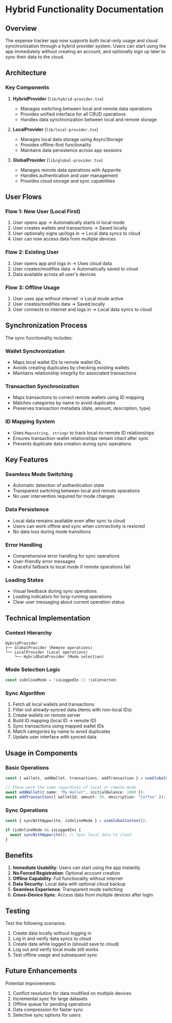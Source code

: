 # Hybrid Functionality Documentation

## Overview
The expense tracker app now supports both local-only usage and cloud synchronization through a hybrid provider system. Users can start using the app immediately without creating an account, and optionally sign up later to sync their data to the cloud.

## Architecture

### Key Components

1. **HybridProvider** (`lib/hybrid-provider.tsx`)
   - Manages switching between local and remote data operations
   - Provides unified interface for all CRUD operations
   - Handles data synchronization between local and remote storage

2. **LocalProvider** (`lib/local-provider.tsx`)
   - Manages local data storage using AsyncStorage
   - Provides offline-first functionality
   - Maintains data persistence across app sessions

3. **GlobalProvider** (`lib/global-provider.tsx`) 
   - Manages remote data operations with Appwrite
   - Handles authentication and user management
   - Provides cloud storage and sync capabilities

## User Flows

### Flow 1: New User (Local First)
1. User opens app → Automatically starts in local mode
2. User creates wallets and transactions → Saved locally
3. User optionally signs up/logs in → Local data syncs to cloud
4. User can now access data from multiple devices

### Flow 2: Existing User
1. User opens app and logs in → Uses cloud data
2. User creates/modifies data → Automatically saved to cloud
3. Data available across all user's devices

### Flow 3: Offline Usage
1. User uses app without internet → Local mode active
2. User creates/modifies data → Saved locally  
3. User connects to internet and logs in → Local data syncs to cloud

## Synchronization Process

The sync functionality includes:

### Wallet Synchronization
- Maps local wallet IDs to remote wallet IDs
- Avoids creating duplicates by checking existing wallets
- Maintains relationship integrity for associated transactions

### Transaction Synchronization  
- Maps transactions to correct remote wallets using ID mapping
- Matches categories by name to avoid duplicates
- Preserves transaction metadata (date, amount, description, type)

### ID Mapping System
- Uses `Map<string, string>` to track local-to-remote ID relationships
- Ensures transaction-wallet relationships remain intact after sync
- Prevents duplicate data creation during sync operations

## Key Features

### Seamless Mode Switching
- Automatic detection of authentication state
- Transparent switching between local and remote operations
- No user intervention required for mode changes

### Data Persistence
- Local data remains available even after sync to cloud
- Users can work offline and sync when connectivity is restored
- No data loss during mode transitions

### Error Handling
- Comprehensive error handling for sync operations
- User-friendly error messages
- Graceful fallback to local mode if remote operations fail

### Loading States
- Visual feedback during sync operations
- Loading indicators for long-running operations
- Clear user messaging about current operation status

## Technical Implementation

### Context Hierarchy
```
HybridProvider
├── GlobalProvider (Remote operations)
└── LocalProvider (Local operations)
    └── HybridDataProvider (Mode selection)
```

### Mode Selection Logic
```typescript
const isOnlineMode = !isLoggedIn || !isConnected;
```

### Sync Algorithm
1. Fetch all local wallets and transactions
2. Filter out already-synced data (items with non-local IDs)
3. Create wallets on remote server
4. Build ID mapping (local ID → remote ID)
5. Sync transactions using mapped wallet IDs
6. Match categories by name to avoid duplicates
7. Update user interface with synced data

## Usage in Components

### Basic Operations
```typescript
const { wallets, addWallet, transactions, addTransaction } = useGlobalContext();

// These work the same regardless of local or remote mode
await addWallet({ name: "My Wallet", initialBalance: 1000 });
await addTransaction({ walletId, amount: 50, description: "Coffee" });
```

### Sync Operations
```typescript
const { syncWithAppwrite, isOnlineMode } = useGlobalContext();

if (isOnlineMode && isLoggedIn) {
  await syncWithAppwrite(); // Sync local data to cloud
}
```

## Benefits

1. **Immediate Usability**: Users can start using the app instantly
2. **No Forced Registration**: Optional account creation
3. **Offline Capability**: Full functionality without internet
4. **Data Security**: Local data with optional cloud backup
5. **Seamless Experience**: Transparent mode switching
6. **Cross-Device Sync**: Access data from multiple devices after login

## Testing

Test the following scenarios:
1. Create data locally without logging in
2. Log in and verify data syncs to cloud
3. Create data while logged in (should save to cloud)
4. Log out and verify local mode still works
5. Test offline usage and subsequent sync

## Future Enhancements

Potential improvements:
1. Conflict resolution for data modified on multiple devices
2. Incremental sync for large datasets
3. Offline queue for pending operations
4. Data compression for faster sync
5. Selective sync options for users
